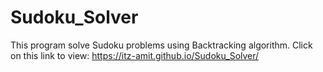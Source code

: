 # Sudoku_Solver
This program solve Sudoku problems using Backtracking algorithm.
Click on this link to view: https://itz-amit.github.io/Sudoku_Solver/
